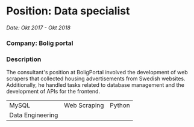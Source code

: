 # Position: Data specialist

*Date: Okt 2017 - Okt 2018*

### Company: Bolig portal

### Description

The consultant's position at BoligPortal involved the development of web scrapers that collected housing
advertisements from Swedish websites. Additionally, he handled tasks related to database management
and the development of APIs for the frontend.

<table>
    <tr>
        <td>MySQL</td>
        <td>Web Scraping</td>
        <td>Python</td>
    </tr>
    <tr>
        <td>Data Engineering</td>
    </tr>
</table>
